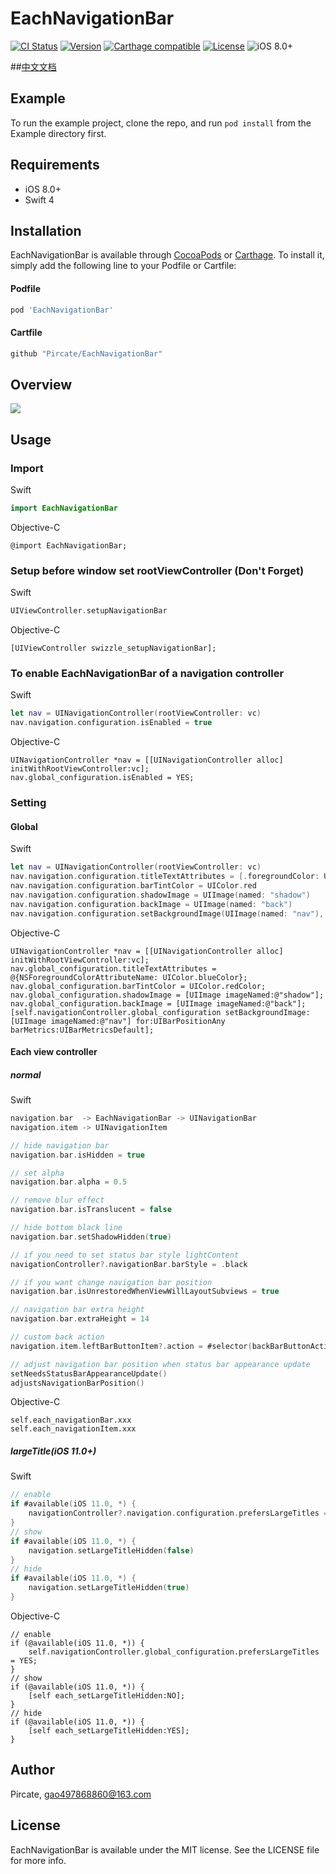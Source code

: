 # EachNavigationBar

[![CI Status](http://img.shields.io/travis/Pircate/EachNavigationBar.svg?style=flat)](https://travis-ci.org/Pircate/EachNavigationBar)
[![Version](https://img.shields.io/cocoapods/v/EachNavigationBar.svg?style=flat)](http://cocoapods.org/pods/EachNavigationBar)
[![Carthage compatible](https://img.shields.io/badge/Carthage-compatible-4BC51D.svg?style=flat)](https://github.com/Carthage/Carthage)
[![License](https://img.shields.io/cocoapods/l/EachNavigationBar.svg?style=flat)](http://cocoapods.org/pods/EachNavigationBar)
![iOS 8.0+](https://img.shields.io/badge/iOS-8.0%2B-blue.svg)

##[中文文档](https://github.com/Pircate/EachNavigationBar/blob/master/README_CN.md)

## Example

To run the example project, clone the repo, and run `pod install` from the Example directory first.

## Requirements

* iOS 8.0+
* Swift 4

## Installation

EachNavigationBar is available through [CocoaPods](http://cocoapods.org) or [Carthage](https://github.com/Carthage/Carthage). To install
it, simply add the following line to your Podfile or Cartfile:

#### Podfile

```ruby
pod 'EachNavigationBar'
```

#### Cartfile
```ruby
github "Pircate/EachNavigationBar"
```

## Overview

![](https://github.com/Pircate/EachNavigationBar/blob/master/demo.gif)

## Usage

### Import

Swift
``` swift
import EachNavigationBar
```
Objective-C
``` ObjC
@import EachNavigationBar;
```

### Setup before window set rootViewController (Don't Forget)

Swift
``` swift
UIViewController.setupNavigationBar
```

Objective-C
``` ObjC
[UIViewController swizzle_setupNavigationBar];
```

### To enable EachNavigationBar of a navigation controller

Swift
``` swift
let nav = UINavigationController(rootViewController: vc)
nav.navigation.configuration.isEnabled = true
```

Objective-C
``` ObjC
UINavigationController *nav = [[UINavigationController alloc] initWithRootViewController:vc];
nav.global_configuration.isEnabled = YES;
```

### Setting
#### Global

Swift
``` swift
let nav = UINavigationController(rootViewController: vc)
nav.navigation.configuration.titleTextAttributes = [.foregroundColor: UIColor.blue]
nav.navigation.configuration.barTintColor = UIColor.red
nav.navigation.configuration.shadowImage = UIImage(named: "shadow")
nav.navigation.configuration.backImage = UIImage(named: "back")
nav.navigation.configuration.setBackgroundImage(UIImage(named: "nav"), for: .any, barMetrics: .default)
```

Objective-C
``` ObjC
UINavigationController *nav = [[UINavigationController alloc] initWithRootViewController:vc];
nav.global_configuration.titleTextAttributes = @{NSForegroundColorAttributeName: UIColor.blueColor};
nav.global_configuration.barTintColor = UIColor.redColor;
nav.global_configuration.shadowImage = [UIImage imageNamed:@"shadow"];
nav.global_configuration.backImage = [UIImage imageNamed:@"back"];
[self.navigationController.global_configuration setBackgroundImage:[UIImage imageNamed:@"nav"] for:UIBarPositionAny barMetrics:UIBarMetricsDefault];
```

#### Each view controller
##### normal

Swift
``` swift
navigation.bar  -> EachNavigationBar -> UINavigationBar
navigation.item -> UINavigationItem

// hide navigation bar
navigation.bar.isHidden = true

// set alpha
navigation.bar.alpha = 0.5

// remove blur effect
navigation.bar.isTranslucent = false

// hide bottom black line
navigation.bar.setShadowHidden(true)

// if you need to set status bar style lightContent
navigationController?.navigationBar.barStyle = .black

// if you want change navigation bar position
navigation.bar.isUnrestoredWhenViewWillLayoutSubviews = true

// navigation bar extra height
navigation.bar.extraHeight = 14

// custom back action
navigation.item.leftBarButtonItem?.action = #selector(backBarButtonAction)

// adjust navigation bar position when status bar appearance update
setNeedsStatusBarAppearanceUpdate()
adjustsNavigationBarPosition()
```

Objective-C
``` ObjC
self.each_navigationBar.xxx
self.each_navigationItem.xxx
```

##### largeTitle(iOS 11.0+)

Swift
``` swift
// enable
if #available(iOS 11.0, *) {
    navigationController?.navigation.configuration.prefersLargeTitles = true
}
// show
if #available(iOS 11.0, *) {
    navigation.setLargeTitleHidden(false)
}
// hide
if #available(iOS 11.0, *) {
    navigation.setLargeTitleHidden(true)
}
```

Objective-C
``` ObjC
// enable
if (@available(iOS 11.0, *)) {
    self.navigationController.global_configuration.prefersLargeTitles = YES;
}
// show
if (@available(iOS 11.0, *)) {
    [self each_setLargeTitleHidden:NO];
}
// hide
if (@available(iOS 11.0, *)) {
    [self each_setLargeTitleHidden:YES];
}
```

## Author

Pircate, gao497868860@163.com

## License

EachNavigationBar is available under the MIT license. See the LICENSE file for more info.
